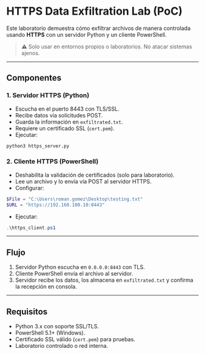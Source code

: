 # HTTPS Data Exfiltration Lab (PoC)

Este laboratorio demuestra cómo exfiltrar archivos de manera controlada usando **HTTPS** con un servidor Python y un cliente PowerShell.

> ⚠️ Solo usar en entornos propios o laboratorios. No atacar sistemas ajenos.

---
## Componentes

### 1. Servidor HTTPS (Python)
- Escucha en el puerto 8443 con TLS/SSL.
- Recibe datos vía solicitudes POST.
- Guarda la información en `exfiltrated.txt`.
- Requiere un certificado SSL (`cert.pem`).
- Ejecutar:
```bash
python3 https_server.py
```

### 2. Cliente HTTPS (PowerShell)

- Deshabilita la validación de certificados (solo para laboratorio).
- Lee un archivo y lo envía vía POST al servidor HTTPS.
- Configurar:
```powershell
$File = "C:\Users\roman.gomez\Desktop\testing.txt"
$URL = "https://192.168.100.10:8443"
```
- Ejecutar:
```powershell
.\https_client.ps1
```
___
## Flujo

1. Servidor Python escucha en `0.0.0.0:8443` con TLS.
2. Cliente PowerShell envía el archivo al servidor.
3. Servidor recibe los datos, los almacena en `exfiltrated.txt` y confirma la recepción en consola.
---
## Requisitos

- Python 3.x con soporte SSL/TLS.
- PowerShell 5.1+ (Windows).
- Certificado SSL válido (`cert.pem`) para pruebas.
- Laboratorio controlado o red interna.
